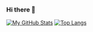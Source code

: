 ### Hi there 👋

[![My GitHub Stats](https://github-readme-stats.vercel.app/api/?username=omergery&count_private=true&theme=tokyonight&showicons=true)]()
[![Top Langs](https://github-readme-stats.vercel.app/api/top-langs/?username=omergery)](https://github.com/anuraghazra/github-readme-stats)

<!--
**OmerGery/OmerGery** is a ✨ _special_ ✨ repository because its `README.md` (this file) appears on your GitHub profile.

Here are some ideas to get you started:

- 🔭 I’m currently working on ...
- 🌱 I’m currently learning ...
- 👯 I’m looking to collaborate on ...
- 🤔 I’m looking for help with ...
- 💬 Ask me about ...
- 📫 How to reach me: ...
- 😄 Pronouns: ...
- ⚡ Fun fact: ...
-->
